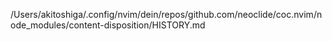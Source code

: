 /Users/akitoshiga/.config/nvim/dein/repos/github.com/neoclide/coc.nvim/node_modules/content-disposition/HISTORY.md